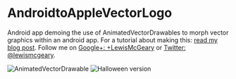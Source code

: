 # AndroidtoAppleVectorLogo


Android app demoing the use of AnimatedVectorDrawables to morph vector graphics within an android app. For a tutorial about making this: [read my blog post](https://lewismcgeary.github.io/posts/animated-vector-drawable-pathMorphing/).
  Follow me on [Google+: +LewisMcGeary](https://www.google.com/+LewisMcGeary) or [Twitter: @lewismcgeary](https://twitter.com/lewismcgeary).

![AnimatedVectorDrawable](https://cloud.githubusercontent.com/assets/12188996/10886198/eac2b62e-8178-11e5-9f20-80c6262b12d9.gif)
![Halloween version](https://cloud.githubusercontent.com/assets/12188996/10887000/a703f3c2-817c-11e5-9fc4-6377dea8842a.gif)
